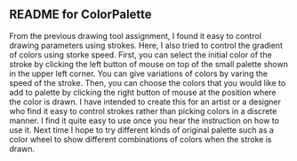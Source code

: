 ## README for ColorPalette  

From the previous drawing tool assignment, I found it easy to control drawing parameters using strokes. Here, I also tried to control the gradient of colors using storke speed. First, you can select the initial color of the stroke by clicking the left button of mouse on top of the small palette shown in the upper left corner. You can give variations of colors by varing the speed of the stroke. Then, you can choose the colors that you would like to add to palette by clicking the right button of mouse at the position where the color is drawn. I have intended to create this for an artist or a designer who find it easy to control strokes rather than picking colors in a discrete manner. I find it quite easy to use once you hear the instruction on how to use it. Next time I hope to try different kinds of original palette such as a color wheel to show different combinations of colors when the stroke is drawn.  